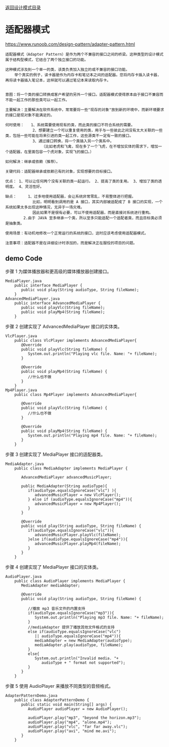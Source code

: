 <p>
    <a href="#" onclick="showITLearnPage('softdesign')">返回设计模式目录</a>
</p>

# 适配器模式

<a href="https://www.runoob.com/design-pattern/adapter-pattern.html#" target="_blank">https://www.runoob.com/design-pattern/adapter-pattern.html </a>

    适配器模式（Adapter Pattern）是作为两个不兼容的接口之间的桥梁。这种类型的设计模式属于结构型模式，它结合了两个独立接口的功能。
    
    这种模式涉及到一个单一的类，该类负责加入独立的或不兼容的接口功能。
        举个真实的例子，读卡器是作为内存卡和笔记本之间的适配器。您将内存卡插入读卡器，再将读卡器插入笔记本，这样就可以通过笔记本来读取内存卡。
    
    
    意图：将一个类的接口转换成客户希望的另外一个接口。适配器模式使得原本由于接口不兼容而不能一起工作的那些类可以一起工作。
    
    主要解决：主要解决在软件系统中，常常要将一些"现存的对象"放到新的环境中，而新环境要求的接口是现对象不能满足的。
    
    何时使用： 	1、系统需要使用现有的类，而此类的接口不符合系统的需要。 
                2、想要建立一个可以重复使用的类，用于与一些彼此之间没有太大关联的一些类，包括一些可能在将来引进的类一起工作，这些源类不一定有一致的接口。 
                3、通过接口转换，将一个类插入另一个类系中。
                    （比如老虎和飞禽，现在多了一个飞虎，在不增加实体的需求下，增加一个适配器，在里面包容一个虎对象，实现飞的接口。）
    
    如何解决：继承或依赖（推荐）。
    
    关键代码：适配器继承或依赖已有的对象，实现想要的目标接口。
    
    优点： 1、可以让任何两个没有关联的类一起运行。 2、提高了类的复用。 3、增加了类的透明度。 4、灵活性好。
    
    缺点： 	1、过多地使用适配器，会让系统非常零乱，不易整体进行把握。
                比如，明明看到调用的是 A 接口，其实内部被适配成了 B 接口的实现，一个系统如果太多出现这种情况，无异于一场灾难。
                因此如果不是很有必要，可以不使用适配器，而是直接对系统进行重构。
            2.由于 JAVA 至多继承一个类，所以至多只能适配一个适配者类，而且目标类必须是抽象类。
    
    使用场景：有动机地修改一个正常运行的系统的接口，这时应该考虑使用适配器模式。
    
    注意事项：适配器不是在详细设计时添加的，而是解决正在服役的项目的问题。

## demo Code

步骤 1 为媒体播放器和更高级的媒体播放器创建接口。

	MediaPlayer.java
		public interface MediaPlayer {
		   public void play(String audioType, String fileName);
		}
	AdvancedMediaPlayer.java
		public interface AdvancedMediaPlayer { 
		   public void playVlc(String fileName);
		   public void playMp4(String fileName);
		}

步骤 2 创建实现了 AdvancedMediaPlayer 接口的实体类。

	VlcPlayer.java
		public class VlcPlayer implements AdvancedMediaPlayer{
		   @Override
		   public void playVlc(String fileName) {
			  System.out.println("Playing vlc file. Name: "+ fileName);      
		   }
		 
		   @Override
		   public void playMp4(String fileName) {
			  //什么也不做
		   }
		}
	Mp4Player.java
		public class Mp4Player implements AdvancedMediaPlayer{
		 
		   @Override
		   public void playVlc(String fileName) {
			  //什么也不做
		   }
		 
		   @Override
		   public void playMp4(String fileName) {
			  System.out.println("Playing mp4 file. Name: "+ fileName);      
		   }
		}

步骤 3 创建实现了 MediaPlayer 接口的适配器类。

	MediaAdapter.java
		public class MediaAdapter implements MediaPlayer {
		 
		   AdvancedMediaPlayer advancedMusicPlayer;
		 
		   public MediaAdapter(String audioType){
			  if(audioType.equalsIgnoreCase("vlc") ){
				 advancedMusicPlayer = new VlcPlayer();       
			  } else if (audioType.equalsIgnoreCase("mp4")){
				 advancedMusicPlayer = new Mp4Player();
			  }  
		   }
		 
		   @Override
		   public void play(String audioType, String fileName) {
			  if(audioType.equalsIgnoreCase("vlc")){
				 advancedMusicPlayer.playVlc(fileName);
			  }else if(audioType.equalsIgnoreCase("mp4")){
				 advancedMusicPlayer.playMp4(fileName);
			  }
		   }
		}

步骤 4 创建实现了 MediaPlayer 接口的实体类。

	AudioPlayer.java
		public class AudioPlayer implements MediaPlayer {
		   MediaAdapter mediaAdapter; 
		 
		   @Override
		   public void play(String audioType, String fileName) {    
		 
			  //播放 mp3 音乐文件的内置支持
			  if(audioType.equalsIgnoreCase("mp3")){
				 System.out.println("Playing mp3 file. Name: "+ fileName);         
			  } 
			  //mediaAdapter 提供了播放其他文件格式的支持
			  else if(audioType.equalsIgnoreCase("vlc") 
				 || audioType.equalsIgnoreCase("mp4")){
				 mediaAdapter = new MediaAdapter(audioType);
				 mediaAdapter.play(audioType, fileName);
			  }
			  else{
				 System.out.println("Invalid media. "+
					audioType + " format not supported");
			  }
		   }   
		}

步骤 5 使用 AudioPlayer 来播放不同类型的音频格式。

	AdapterPatternDemo.java
		public class AdapterPatternDemo {
		   public static void main(String[] args) {
			  AudioPlayer audioPlayer = new AudioPlayer();
		 
			  audioPlayer.play("mp3", "beyond the horizon.mp3");
			  audioPlayer.play("mp4", "alone.mp4");
			  audioPlayer.play("vlc", "far far away.vlc");
			  audioPlayer.play("avi", "mind me.avi");
		   }
		}
